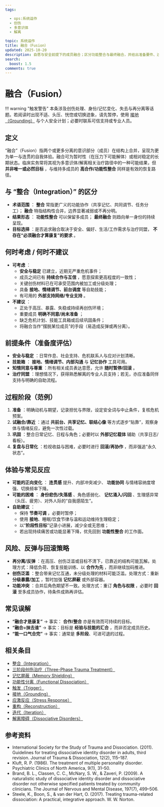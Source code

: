 ```yaml
---
tags:

  - ops:系统运作
  - 创伤
  - 多意识体
  - 解离

topic: 系统运作
title: 融合（Fusion）
updated: 2025-10-20
description: 自愿与安全前提下的成员融合；区分功能整合与最终融合，并给出准备要件、过程阶段、风险与回滚策略。
search:
  boost: 1.5
comments: true
---
```


# 融合（Fusion）

!!! warning "触发警告"
    本条涉及创伤处理、身份/记忆变化、失去与再分离等话题。若阅读时出现不适、头压、恍惚或切换迹象，请先暂停，使用 [接地（Grounding）](Grounding.md) 与个人安全计划；必要时联系可信支持或专业人员。

## 定义

“融合”（Fusion）指两个或更多分离的意识部分（成员）在结构上合并，呈现为更为单一与连贯的自我体验。融合可为暂时性（在压力下可能解体）或相对稳定的长期状态。临床实务常将其视为多意识体/解离相关治疗路径中的一种可能结果，但 **并非唯一或必然目标** ，与维持多成员的 **高合作/功能性整合** 同样是有效的恢复路径。

## 与 “整合（Integration）” 的区分

- **术语范围** ： **整合** 常指更广义的功能协作（共享记忆、共同调节、任务分工）； **融合** 特指结构性合并，边界显著减弱或不再分明。
- **结果形态** ： **功能性整合** 可以保留多成员； **最终融合** 则趋向单一身份的持续呈现。
- **目标选择** ：是否追求融合取决于安全、偏好、生活/工作需求与治疗同盟， **不存在“必须融合才算康复”的要求** 。

## 何时考虑 / 何时不建议

- **可考虑** ：
    - **安全与稳定** 已建立，近期无严重危机事件；
    - 成员之间已有 **持续合作与互信** ，愿意探索更高程度的一致性；
    - 关键创伤材料已在可承受范围内被加工或分级处理；
    - 具备 **接地、情绪调节、前台调度** 等自助技能；
    - 有可用的 **外部支持网络/专业支持** 。
- **不建议** ：
    - 正处于高压、暴露、失稳或持续再创伤环境；
    - 重要成员 **明确不同意/尚未准备** ；
    - 缺乏危机计划、技能工具箱或后续巩固条件；
    - 将融合当作“摆脱某位成员”的手段（易造成反弹或再分离）。

## 前提条件（准备度评估）

- **安全与稳定** ：日常作息、社会支持、危机联系人与应对计划清晰。
- **技能箱** ： **接地、情绪调节、内部沟通** 与 **记忆协作** 工具可用。
- **知情同意与尊重** ：所有相关成员表达意愿，允许 **随时暂停/回滚** 。
- **治疗同盟** ：理想情况下，获得熟悉解离的专业人员支持；若无，亦应准备同伴支持与明确的自助流程。

## 过程阶段（范例）

1. **准备** ：明确动机与期望，记录担忧与界限，设定安全词与中止条件，复核危机预案。
2. **试融合/靠近** ：通过 **共前台、共享记忆、联结心像** 等方式逐步“贴靠”，观察身体与情绪反应，避免一次性过载。
3. **巩固** ：整合日常记忆、日程与角色；必要时以 **外部记忆载体** 辅助（共享日志/看板）。
4. **复盘与日常化** ：检视收益与困难，必要时进行 **回滚/再协作** ，而非强追“永久状态”。

## 体验与常见反应

- **可能的正向变化** ： **连贯感** 提升、内部冲突减少、 **功能协同** 与情绪容纳度增强、切换频率下降。
- **可能的困难** ： **身份悲伤/失落感** 、角色感弱化、 **记忆涌入/闪回** 、生理感异常（头压、疲劳）、对外人际的“自我感陌生”。
- **自助建议** ：
    - 保持 **节奏可调** ，必要时暂停；
    - 使用 **接地**、睡眠/饮食节律与温和运动维持生理稳定；
    - 以“**阶段性目标**”记录小进展，减少全或无思维；
    - 若出现持续痛苦或功能显著下降，优先回到 **功能性整合** 的工作面。

## 风险、反弹与回滚策略

- **再分离/反弹** ：在高压、创伤泛滥或目标不清下，已靠近的结构可能瓦解。处理方式：降低负荷、恢复技能训练、以 **合作为先** ，而非继续加码推进。
- **创伤泛滥** ：整合带来记忆互通，未分级处理的材料可能泛滥。处理方式：重新 **分级暴露/加工** ，暂时加强 **记忆屏蔽** 或外部容器。
- **功能冲突** ：合并后角色期望不一致。处理方式：重订 **角色与权限** ，必要时 **回滚** 至多成员协作，待条件成熟再评估。

## 常见误解

- **“融合才是康复”** → 事实： **合作/整合** 亦是有效而可持续的目标。
- **“融合=抹去谁”** → 事实：目标是 **经验与技能的汇合** ，而非否定成员历史。
- **“能一口气合完”** → 事实：通常是 **多阶段**、可进可退的过程。

## 相关条目

- [整合（Integration）](Integration.md)
- [三阶段创伤治疗（Three-Phase Trauma Treatment）](Three-Phase-Trauma-Treatment.md)
- [记忆屏蔽（Memory Shielding）](Memory-Shielding.md)
- [功能性分离（Functional Dissociation）](Functional-Dissociation.md)
- [触发（Trigger）](Trigger.md)
- [接地（Grounding）](Grounding.md)
- [应激反应（Stress Response）](Stress-Response.md)
- [重构（Reconstruction）](Reconstruction.md)
- [迭代（Iteration）](Iteration.md)
- [解离障碍（Dissociative Disorders）](Dissociative-Disorders.md)

## 参考资料

- International Society for the Study of Trauma and Dissociation. (2011). Guidelines for treating dissociative identity disorder in adults, third revision. Journal of Trauma & Dissociation, 12(2), 115–187.
- Kluft, R. P. (1986). The treatment of multiple personality disorder. Psychiatric Clinics of North America, 9(1), 31–50.
- Brand, B. L., Classen, C. C., McNary, S. W., & Zaveri, P. (2009). A naturalistic study of dissociative identity disorder and dissociative disorder not otherwise specified patients treated by community clinicians. The Journal of Nervous and Mental Disease, 197(7), 499–506.
- Steele, K., Boon, S., & van der Hart, O. (2017). Treating trauma-related dissociation: A practical, integrative approach. W. W. Norton.
